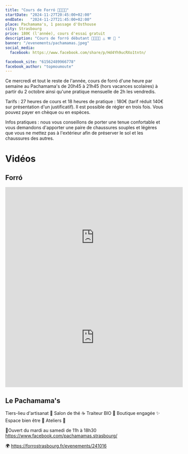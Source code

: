 ```yaml
---
title: "Cours de Forró 💃🇧🇷🕺"
startDate: "2024-11-27T20:45:00+02:00"
endDate:   "2024-11-27T21:45:00+02:00"
place: Pachamama's, 1 passage d'Osthouse
city: Strasbourg
price: 180€ (l'année), cours d'essai gratuit
description: "Cours de forró débutant 💃🇧🇷🕺 △ 🪗 🥁 "
banner: "/evenements/pachamamas.jpeg"
social_media:
  facebook: https://www.facebook.com/share/p/Hd4Yh9ucRXo1tntn/

facebook_site: "61562489966778"
facebook_author: "topmoumoute"
---
```


Ce mercredi et tout le reste de l'année, cours de forró d'une heure par semaine au Pachamama's de 20h45 à 21h45 (hors vacances scolaires) à partir du 2 octobre ainsi qu'une pratique mensuelle de 2h les vendredis.

Tarifs : 27 heures de cours et 18 heures de pratique : 180€ (tarif réduit 140€ sur présentation d'un justificatif). Il est possible de régler en trois fois. Vous pouvez payer en chèque ou en espèces.

Infos pratiques : nous vous conseillons de porter une tenue confortable et vous demandons d'apporter une paire de chaussures souples et légères que vous ne mettez pas à l'extérieur afin de préserver le sol et les chaussures des autres.

# Vidéos

## Forró

<iframe width="560" height="315" src="https://www.youtube.com/embed/xCM17UIY6UU" title="YouTube video player" frameborder="0" allow="accelerometer; autoplay; clipboard-write; encrypted-media; gyroscope; picture-in-picture; web-share" referrerpolicy="strict-origin-when-cross-origin" allowfullscreen></iframe>

<iframe width="560" height="315" src="https://www.youtube.com/embed/9O15k6Me0EY" title="YouTube video player" frameborder="0" allow="accelerometer; autoplay; clipboard-write; encrypted-media; gyroscope; picture-in-picture; web-share" referrerpolicy="strict-origin-when-cross-origin" allowfullscreen></iframe>

## Le Pachamama's

Tiers-lieu d'artisanat 🌻 Salon de thé ☕ Traiteur BIO 🥕 Boutique engagée ✨ Espace bien être 🙏 Ateliers 🎨

📢Ouvert du mardi au samedi de 11h à 18h30
https://www.facebook.com/pachamamas.strasbourg/

🌍 https://forrostrasbourg.fr/evenements/241016
